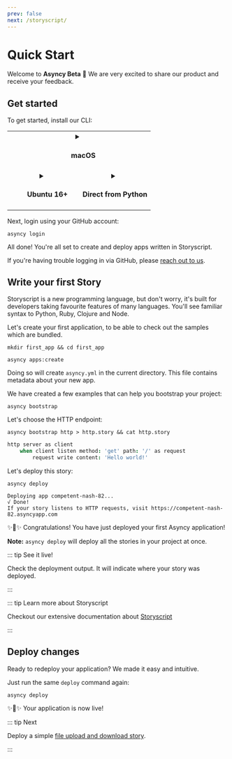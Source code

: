 ```yaml
---
prev: false
next: /storyscript/
---
```


# Quick Start

Welcome to **Asyncy Beta** :tada: We are very excited to share our product and receive your feedback.


## Get started

To get started, install our CLI:

<!-- ```shell
brew install asyncy/brew/asyncy
``` -->
<!--
| <img src="../assets/apple-logo.svg" width="15"> macOS | <img src="../assets/windows-logo.svg" width="15"> Windows | <img src="../assets/ubuntu-logo.svg" width="15"> Ubuntu 16+ | :snake: Python
| --- | --- | --- | --- | -->

<table width="100%">
<tr>
<td style="text-align:center" width="50%" valign="top" colspan="2">
<details :open="$page.os === 'macos'">
<summary><h4><img src="../assets/apple-logo.svg" width="15"> macOS</h4></summary>

<!--
<a href="https://github.com/asyncy/cli/releases/download/0.0.6/asyncy-0.0.6.pkg" class="button">Download the installer</a>
<small>Also available via Homebrew:</small>
-->

```shell
brew install asyncy/brew/asyncy
```

</details>
</td>
<!--
<td style="text-align:center" width="50%" valign="top">
<details :open="$page.os === 'windows'">
<summary><h4><img src="../assets/windows-logo.svg" width="15"> Windows</h4></summary>

Download the appropriate installer:

<div><a href="https://github.com/asyncy/cli/releases/download/0.0.6/asyncy-x64.exe" class="button">64-bit installer</a></div>
<div><a href="#" class="button">32-bit installer</a></div>

</details>
</td>
-->
</tr>
<tr>
<td style="text-align:center" width="50%" valign="top">
<details :open="$page.os === 'unix' || $page.os === 'linux'">
<summary><h4><img src="../assets/ubuntu-logo.svg" width="15"> Ubuntu 16+</h4></summary>

```shell
sudo snap install asyncy --classic
```

<small><a href="https://snapcraft.io/">Snap is available on other Linux OS.</a></small>

</details>
</td>
<td style="text-align:center" width="50%" valign="top">
<details :open="$page.os === 'unknown'">
<summary><h4>Direct from Python</h4></summary>

```shell
pip install --user asyncy
```

We **strongly recommend** using the other installation techniques.

</details>
</td>
</tr>
</table>

Next, login using your GitHub account:

```shell
asyncy login
```

All done! You're all set to create and deploy apps written in Storyscript.

If you're having trouble logging in via GitHub, please [reach out to us](http://asyncy.click/slack).

<!-- TODO Feedback and question on how your experience was doing this. -->


## Write your first Story

Storyscript is a new programming language, but don't worry, it's built for developers taking favourite features of many languages. You'll see familiar syntax to Python, Ruby, Clojure and Node.

Let's create your first application, to be able to check out the samples which are bundled.
```shell
mkdir first_app && cd first_app
```
```shell
asyncy apps:create
```

Doing so will create `asyncy.yml` in the current directory. This file contains metadata about your new app.

We have created a few examples that can help you bootstrap your project:

```shell
asyncy bootstrap
```

Let's choose the HTTP endpoint:

```shell
asyncy bootstrap http > http.story && cat http.story
```

```coffeescript
http server as client
    when client listen method: 'get' path: '/' as request
        request write content: 'Hello world!'
```

Let's deploy this story:

```shell
asyncy deploy
```
```text
Deploying app competent-nash-82...
√ Done!
If your story listens to HTTP requests, visit https://competent-nash-82.asyncyapp.com
```

:sparkles::cake::sparkles: Congratulations! You have just deployed your first Asyncy application!

**Note:** `asyncy deploy` will deploy all the stories in your project at once.

::: tip See it live!

Check the deployment output.
It will indicate where your story was deployed.

:::

::: tip Learn more about Storyscript

Checkout our extensive documentation about [Storyscript](/storyscript/)

:::

## Deploy changes

Ready to redeploy your application? We made it easy and intuitive.

Just run the same `deploy` command again:
```shell
asyncy deploy
```

:sparkles::cake::sparkles: Your application is now live!


::: tip Next

Deploy a simple [file upload and download story](https://asyncy.com/blog/story-telling/).

:::
